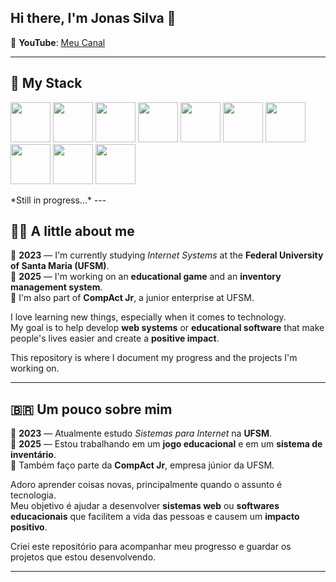## Hi there, I'm Jonas Silva 👋

🎥 **YouTube**: [Meu Canal](http://www.youtube.com/@Jonas_silva2005)

---

## 🚀 My Stack
<p align="left">
<img src="https://cdn.jsdelivr.net/gh/devicons/devicon/icons/java/java-original.svg" width="64" height="64"/>
<img src="https://cdn.jsdelivr.net/gh/devicons/devicon@latest/icons/spring/spring-original-wordmark.svg" width="64" height="64"/>
<img src="https://cdn.jsdelivr.net/gh/devicons/devicon@latest/icons/postgresql/postgresql-original.svg" width="64" height="64"/>
<img src="https://cdn.jsdelivr.net/gh/devicons/devicon@latest/icons/mysql/mysql-original-wordmark.svg" width="64" height="64"/>
<img src="https://cdn.jsdelivr.net/gh/devicons/devicon@latest/icons/nodejs/nodejs-original-wordmark.svg" width="64" height="64"/>
<img src="https://cdn.jsdelivr.net/gh/devicons/devicon@latest/icons/javascript/javascript-original.svg" width="64" height="64"/>
<img src="https://cdn.jsdelivr.net/gh/devicons/devicon@latest/icons/react/react-original.svg" width="64" height="64"/>
<img src="https://cdn.jsdelivr.net/gh/devicons/devicon@latest/icons/git/git-original-wordmark.svg" width="64" height="64"/>
<img src="https://cdn.jsdelivr.net/gh/devicons/devicon@latest/icons/docker/docker-original-wordmark.svg" width="64" height="64"/>
<img src="https://cdn.jsdelivr.net/gh/devicons/devicon@latest/icons/linux/linux-original.svg" width="64" height="64"/>
</p>
*Still in progress...*
---

## 👨‍💻 A little about me

🔭 **2023** — I'm currently studying *Internet Systems* at the **Federal University of Santa Maria (UFSM)**.  
🔭 **2025** — I'm working on an **educational game** and an **inventory management system**.  
🔭 I'm also part of **CompAct Jr**, a junior enterprise at UFSM.

I love learning new things, especially when it comes to technology.  
My goal is to help develop **web systems** or **educational software** that make people's lives easier and create a **positive impact**.

This repository is where I document my progress and the projects I'm working on.

---

## 🇧🇷 Um pouco sobre mim

🔭 **2023** — Atualmente estudo *Sistemas para Internet* na **UFSM**.  
🔭 **2025** — Estou trabalhando em um **jogo educacional** e em um **sistema de inventário**.  
🔭 Também faço parte da **CompAct Jr**, empresa júnior da UFSM.

Adoro aprender coisas novas, principalmente quando o assunto é tecnologia.  
Meu objetivo é ajudar a desenvolver **sistemas web** ou **softwares educacionais** que facilitem a vida das pessoas e causem um **impacto positivo**.

Criei este repositório para acompanhar meu progresso e guardar os projetos que estou desenvolvendo.

---

